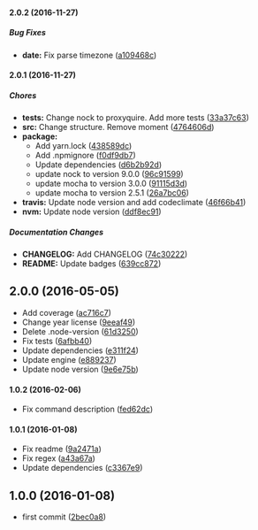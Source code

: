 #### 2.0.2 (2016-11-27)

##### Bug Fixes

* **date:** Fix parse timezone ([a109468c](https://github.com/lgaticaq/hubot-bip/commit/a109468cef04bdee0a7d8e0dae7212981b70e256))

#### 2.0.1 (2016-11-27)

##### Chores

* **tests:** Change nock to proxyquire. Add more tests ([33a37c63](https://github.com/lgaticaq/hubot-bip/commit/33a37c63ccb0bd354ceadeeefc2d9454859485fd))
* **src:** Change structure. Remove moment ([4764606d](https://github.com/lgaticaq/hubot-bip/commit/4764606d110269549a6b294fe99fd7417b2e0f3a))
* **package:**
  * Add yarn.lock ([438589dc](https://github.com/lgaticaq/hubot-bip/commit/438589dcca1704d4b7ec67318ee7298aae97d178))
  * Add .npmignore ([f0df9db7](https://github.com/lgaticaq/hubot-bip/commit/f0df9db7cd1d31d1db70a0a7f46075b6d046cd33))
  * Update dependencies ([d6b2b92d](https://github.com/lgaticaq/hubot-bip/commit/d6b2b92d1950ddaa8bfd9b0ba2c6eb28c51fd4c6))
  * update nock to version 9.0.0 ([96c91599](https://github.com/lgaticaq/hubot-bip/commit/96c91599bf7430677ff671838c1cb7b0b7f2c395))
  * update mocha to version 3.0.0 ([91115d3d](https://github.com/lgaticaq/hubot-bip/commit/91115d3dbe07026ba9bcfe574d907075aaf8fd29))
  * update mocha to version 2.5.1 ([26a7bc06](https://github.com/lgaticaq/hubot-bip/commit/26a7bc06574d9df47073dc2250b6af8e3b5865e6))
* **travis:** Update node version and add codeclimate ([46f66b41](https://github.com/lgaticaq/hubot-bip/commit/46f66b4188a20ab10aae512a200cfaa71c4ae472))
* **nvm:** Update node version ([ddf8ec91](https://github.com/lgaticaq/hubot-bip/commit/ddf8ec9195ef5bdfcc40d005ad8d31bc95754da3))

##### Documentation Changes

* **CHANGELOG:** Add CHANGELOG ([74c30222](https://github.com/lgaticaq/hubot-bip/commit/74c302229a31c6731a6cbfb28ec49c1df812adac))
* **README:** Update badges ([639cc872](https://github.com/lgaticaq/hubot-bip/commit/639cc87256f6e9a1b58f4c8e8ae90cb2f9f1b108))

## 2.0.0 (2016-05-05)

* Add coverage ([ac716c7](https://github.com/lgaticaq/hubot-bip/commit/ac716c7))
* Change year license ([9eeaf49](https://github.com/lgaticaq/hubot-bip/commit/9eeaf49))
* Delete .node-version ([61d3250](https://github.com/lgaticaq/hubot-bip/commit/61d3250))
* Fix tests ([6afbb40](https://github.com/lgaticaq/hubot-bip/commit/6afbb40))
* Update dependencies ([e311f24](https://github.com/lgaticaq/hubot-bip/commit/e311f24))
* Update engine ([e889237](https://github.com/lgaticaq/hubot-bip/commit/e889237))
* Update node version ([9e6e75b](https://github.com/lgaticaq/hubot-bip/commit/9e6e75b))

#### 1.0.2 (2016-02-06)

* Fix command description ([fed62dc](https://github.com/lgaticaq/hubot-bip/commit/fed62dc))

#### 1.0.1 (2016-01-08)

* Fix readme ([9a2471a](https://github.com/lgaticaq/hubot-bip/commit/9a2471a))
* Fix regex ([a43a67a](https://github.com/lgaticaq/hubot-bip/commit/a43a67a))
* Update dependencies ([c3367e9](https://github.com/lgaticaq/hubot-bip/commit/c3367e9))

## 1.0.0 (2016-01-08)

* first commit ([2bec0a8](https://github.com/lgaticaq/hubot-bip/commit/2bec0a8))
